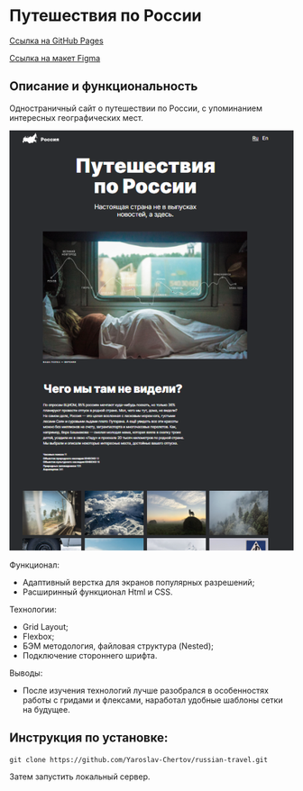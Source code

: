 # Путешествия по России

[Ссылка на GitHub Pages](https://yaroslav-chertov.github.io/russian-travel/)

[Ссылка на макет Figma](https://www.figma.com/file/5S2WSbEFL6awjVWJ0NWL8Q/Sprint-3_-Russia-_-desktop-mobile?node-id=28503%3A0)

## Описание и функциональность
Одностраничный сайт о путешествии по России, с упоминанием интересных географических мест.

![](./images/Screenshot_readme.png)

Функционал:
* Адаптивный верстка для экранов популярных разрешений;
* Расширинный функционал Html и CSS.

Технологии:
* Grid Layout;
* Flexbox;
* БЭМ методология, файловая структура (Nested);
* Подключение стороннего шрифта.

Выводы:
* После изучения технологий лучше разобрался в особенностях работы с гридами и флексами, наработал удобные шаблоны сетки на будущее.

## Инструкция по установке: 

```
git clone https://github.com/Yaroslav-Chertov/russian-travel.git
``` 
Затем запустить локальный сервер.
